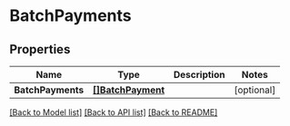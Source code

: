 # BatchPayments

## Properties

Name | Type | Description | Notes
------------ | ------------- | ------------- | -------------
**BatchPayments** | [**[]BatchPayment**](BatchPayment.md) |  | [optional] 

[[Back to Model list]](../README.md#documentation-for-models) [[Back to API list]](../README.md#documentation-for-api-endpoints) [[Back to README]](../README.md)


